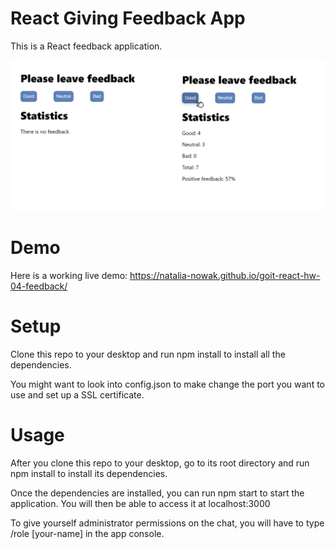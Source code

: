 # React Giving Feedback App

This is a React feedback application.

![Screenshot form application](./assets/Feedback.png)

# Demo

Here is a working live demo:
https://natalia-nowak.github.io/goit-react-hw-04-feedback/

# Setup

Clone this repo to your desktop and run npm install to install all the
dependencies.

You might want to look into config.json to make change the port you want to use
and set up a SSL certificate.

# Usage

After you clone this repo to your desktop, go to its root directory and run npm
install to install its dependencies.

Once the dependencies are installed, you can run npm start to start the
application. You will then be able to access it at localhost:3000

To give yourself administrator permissions on the chat, you will have to type
/role [your-name] in the app console.
